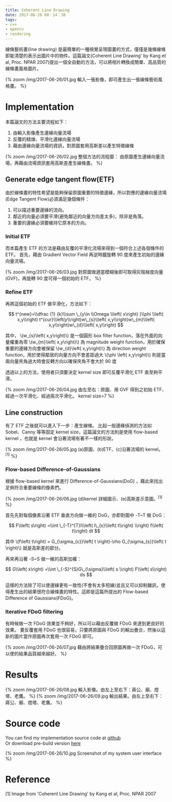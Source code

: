 ```yaml
---
title: Coherent Line Drawing
date: 2017-06-26 00：14：38
tags:
- c++
- opencv
- rendering
---
```


線條藝術畫(line drawing) 是最簡單的一種視覺呈現圖畫的方式，僅僅是幾條線條即能清楚的表示出圖片中的物件。這篇論文(Coherent Line Drawing' by Kang et al, Proc. NPAR 2007)提出一個全自動的方法，可以將相片轉換成簡單、高品質的線條畫風格圖片。

{% zoom /img/2017-06-26/01.jpg 輸入一張影像，即可產生出一張線條藝術風格畫。 %}

<!-- more -->

# Implementation

本篇論文的方法主要流程如下：

1. 由輸入影像產生邊緣向量流場
2. 反覆的精煉、平滑化邊緣向量流場
3. 藉由邊緣向量流場的資訊，對原圖套用高斯差以產生特徵線條

{% zoom /img/2017-06-26/02.jpg 整個方法的流程圖： 由原圖產生邊緣向量流場，再藉由流場資訊套用高斯差產生線條畫。 %}

## Generate edge tangent flow(ETF)

由於線條畫的特性希望是能夠保留原圖重要的特徵邊緣，所以對應的邊緣向量流場(Edge Tangent Flow)必須滿足幾個條件：

1. 可以描述重要邊緣的流向。
2. 鄰近的向量必須要平滑(避免鄰近的向量方向差太多)，除非是角落。
3. 重要的邊緣必須要維持它原本的方向。

### Initial ETF

而本篇產生 ETF 的方法是藉由反覆的平滑化流場來得到一個符合上述各個條件的 ETF。
首先，藉由 Gradient Vector Field 再逆時鐘旋轉 90 度來產生初始的邊緣向量流場。

{% zoom /img/2017-06-26/03.jpg 對原圖做適當模糊後即可取得灰階梯度向量(GVF)，再旋轉 90 度可得一個初始的 ETF。 %}

### Refine ETF

再將這個初始的 ETF 做平滑化，方法如下：

$$
t^{new}=\\dfrac {1} {k}\\sum \_{y\in \\Omega \\left( x\right) }\\phi \\left( x,y\\right) t^{cur}\\left(y\\right)w\_{s}\\left( x,y\\right)w\_{m}\\left( x,y\\right)w\_{d}\\left( x,y\\right)
$$

其中，
\\(w\_{s}\\left( x,y\\right)\\) 是一個圓形 box filter function，落在外面的向量權重為零
\\(w\_{m}\\left( x,y\\right)\\) 為 magnitude weight function，用於確保重要的邊緣方向會被保留
\\(w\_{d}\\left( x,y\\right)\\) 為 direction weight function，用於使得鄰居的向量方向不會差距過大
\\(\\phi \\left( x,y\\right)\\) 則是當兩向量夾角過大時會反轉方向以確保夾角不會大於 90 度

透過以上的方法，使用者只須要決定 kernel size 即可反覆平滑化 ETF 直至夠平滑。

{% zoom /img/2017-06-26/04.jpg 由左至右：原圖、用 GVF 得到之初始 ETF、經過一次平滑化、經過兩次平滑化。 kernel size=7 %}

## Line construction

有了 ETF 之後就可以進入下一步：產生線條。
比起一般邊緣偵測的方法如 Sobel、Canny 等等固定 kernel size，這篇論文的方法則是使用 flow-based kernel ，也就是 kernel 會沿著流場有著不一樣的形狀。

{% zoom /img/2017-06-26/05.jpg (a)原圖、(b)ETF、(c)沿著流場的 kernel。<sup>[1]</sup> %}

### Flow-based Difference-of-Gaussians

根據 flow-based kernel 來進行 Difference-of-Gaussians(DoG) ，藉此來找出足夠符合重要線條的像素們。

{% zoom /img/2017-06-26/06.jpg (d)kernel 詳細圖示、(e)高斯差示意圖。<sup>[1]</sup>  %}

首先先對每個像素沿著 ETF 垂直方向做一維的 DoG，亦即對圖中 -T~T 做 DoG：

$$
F\\left( s\right) =\\int \_{-T}^{T}I\\left( l\_{s}\\left( t\\right) \\right) f\\left( t\\right) dt
$$

其中 \\(f\\left( t\\right) = G\_{\sigma\_{c}}\\left( t \\right)-\rho G\_{\sigma\_{s}}\\left( t \\right)\\) 就是高斯差的部分。

再來再沿著 -S~S 做一維的高斯加權：

$$
G\\left( x\right) =\\int \_{-S}^{S}G\_{\sigma}\\left( s \\right) F\\left( s\\right) ds
$$

這樣的方法除了可以使邊緣更有一致性(不會有太多短線)並且又可以抑制雜訊，使得產生出的結果很符合線條畫的特性。這即是這篇所提出的 Flow-based Difference of Gaussians(FDoG)。

### Iterative FDoG filtering

有時候做一次 FDoG 效果並不夠好，所以可以藉由反覆做 FDoG 來達到更良好的效果。
要反覆套用 FDoG 也很容易，只要將原圖與 FDoG 的輸出疊合，然後以這新的圖片當作原圖再次套用一次 FDoG 即可。

{% zoom /img/2017-06-26/07.jpg 藉由將結果疊合回原圖再做一次 FDoG，可以使的結果品質越來越好。 %}

# Results

<div style="display:flex; align-items:center;">
{% zoom /img/2017-06-26/08.jpg 輸入影像。由左上至右下：蔣公、廟、燈塔、老鷹。 %}
{% zoom /img/2017-06-26/09.jpg 輸出結果。由左上至右下：蔣公、廟、燈塔、老鷹。 %}
</div>

# Source code

You can find my implementation source code at [github](https://github.com/SSARCandy/Coherent-Line-Drawing)  
Or download pre-build version [here](https://github.com/SSARCandy/Coherent-Line-Drawing/releases)

{% zoom /img/2017-06-26/10.jpg Screenshot of my system user interface %}

# Reference

[1] Image from 'Coherent Line Drawing' by Kang et al, Proc. NPAR 2007
